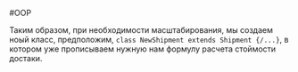 #OOP

Таким образом, при необходимости масштабирования, мы создаем ноый класс, предположим, `class NewShipment extends Shipment {/...}`, в котором уже прописываем нужную нам формулу расчета стоймости достаки.
